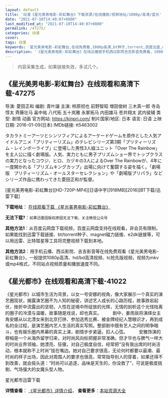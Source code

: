 ```yaml
---
layout: default
title: '动漫《星光美男电影-彩虹舞台》下载资源/在线播放/视频地址/1080p/高清/蓝光'
date: "2021-07-10T14:40:07+0800"
last_modified_at: "2021-07-10T14:40:07+0800"
permalink: /47275/
categories: 动漫
cover:
tags: 动漫
keywords: '星光美男电影-彩虹舞台,在线免费看,1080p高清,bt种子,torrent,百度云盘,magnet,磁力链,迅雷下载资源'
description: '《星光美男电影-彩虹舞台》在线云播放手机西瓜影院吉吉影音免费看，1080p高清bd/hd未删减完整版和tc抢先枪版，mkv/mp4格式，附带bt/torrent种子、magnet/磁力链、百度云盘、网盘资源迅雷下载链接'
---
```


>内容采集生成，如果链接失效，多试几个。


## 《星光美男电影-彩虹舞台》在线观看和高清下载-47275

导演: 菱田正和 编剧: 青叶譲 主演: 柿原彻也 前野智昭 増田俊树 三木真一郎 寺岛惇太 斉藤壮马 畠中祐 八代拓 五十岚雅 永冢拓马 内田雄马 苍井翔太 武内骏辅 类型: 剧情 动画 官方网站: https://kinpri.com/ 制片国家/地区: 日本 语言: 日语 上映日期: 2016-01-09(日本) IMDb链接: tt5463002

タカラトミーアーツとシンソフィアによるアーケードゲームを原作とした人気アイドルアニメ「プリティーリズム」のテレビシリーズ第3期「プリティーリズム・レインボーライブ」に登場した男性3人組ユニット「Over The Rainbow」を主人公に描く劇場版。人気、実力ともに男子プリズムショー界でトップクラスの実力となったコウジ、ヒロ、カヅキの3人によるOver The Rainbowが、4年に一度開かれる「プリズムキングカップ」出場に向けて奮闘する姿を描く。「劇場版　プリティーリズム・オールスターセレクション」や「劇場版プリパラ」などシリーズ作品に携わってきた菱田正和が監督。


[星光美男电影-彩虹舞台][HD-720P-MP4][日语中字][918MB][2016][BT下载/迅雷下载]

**下载地址**： [在线观看下载 《星光美男电影-彩虹舞台》](https://www.btdx8.com/torrent/xgmndychwt_2016.html) 


**无法下载?**：`如果迅雷因版权原因无法下载，关注微信公众号 `

**其他方法1**：从百度云网盘下载视频，百度云网盘支持在线观看，非会员有限制，如果能找到迅雷下载链接、bt/torrent种子、magnet磁力链接、e2dk链接等，可以用迅雷、比特彗星等工具将完整视频下载到本地。

**其他方法2**：用手机云播、西瓜影院、吉吉影音等在线免费观看《星光美男电影-彩虹舞台》，一般提供1080p高清、hd/bd高清视频、tc抢先版视频，视频为mkv或mp4格式，不同站点视频质量和播放速度不同。


## 《星光都市》在线观看和高清下载-41022

《星光都市》以城市生活为背景，以女一号安娜的视角，像大家展示一个真实的演艺圈现状，揭露演艺圈不为人知的秘密，讲述艺人成长的心路历程，故事跌宕起伏，挫折中流露出的坚韧，人性在逆境中所绽放的光辉，无情的剖析这个光怪陆离的圈子的冷漠与温暖，故事随是戏说，却也真实。&nbsp; 　　剧中，姜雨辰将演绎女主角安娜从以北漂女来到北京打拼、参加选秀比赛、被金牌经纪人慧眼识才，再到成名的全过程，是演艺圈内艺人生活的真实写照。整部剧中既有艺人之间的明争暗斗，也有娱乐圈内黑幕的真实上演，剧情步步紧逼，扣人心弦。&nbsp; 　　安雅饰演的穆榕是一个从海外留学归来，对时尚风向标把握非常准确，但才华也与脾气一样大的时尚业界领袖，她漂亮、狂傲，对自己极度自信，经常把&ldquo;没有我出席的时尚活动，根本就称不上时尚&rdquo;挂在嘴边。她对自己要求很高，无论何时都要以最潮、最时尚的样子出场，因此对周围人的要求也很高，常常指导别人的穿着，如果还得不到改善，就会摇头道：“时尚可以追逐，品味是天生的，你没救了&rdquo;，可说是极度挑剔、气场强大的女魔头型人物。


星光都市迅雷下载

**详情查看**： [《星光都市》详情介绍](/movie/41022/)， **查看更多**：[本站资源大全](/movie/t/all/)

